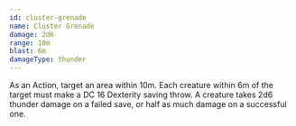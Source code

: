 ```yaml
---
id: cluster-grenade
name: Cluster Grenade
damage: 2d6
range: 10m
blast: 6m
damageType: thunder
---
```

As an Action, target an area within 10m. Each creature within 6m of the target must make a DC 16 Dexterity saving throw.
A creature takes 2d6 thunder damage on a failed save, or half as much damage on a successful one.